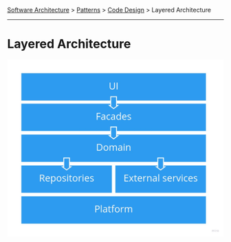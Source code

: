 [Software Architecture](../../..) > [Patterns](../..) > [Code Design](..) > Layered Architecture

---

# Layered Architecture

![Layered architecture](layered-architecture.jpg)
